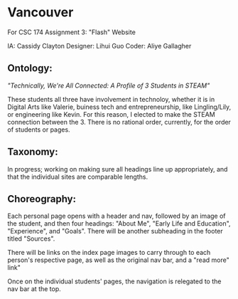 # Vancouver  
For CSC 174 Assignment 3: "Flash" Website

IA: Cassidy Clayton
Designer: Lihui Guo
Coder: Aliye Gallagher

## Ontology:   
_"Technically, We're All Connected: A Profile of 3 Students in STEAM"_

These students all three have involvement in technoloy, whether it is in Digital Arts like Valerie,
buiness tech and entrepreneurship, like Lingling/Lily, or engineering like Kevin.
For this reason, I elected to make the STEAM connection between the 3.  There is no rational order, currently, for the order of students or pages. 

## Taxonomy:  

In progress; working on making sure all headings line up appropriately, and that the individual sites are comparable lengths. 

## Choreography:    

Each personal page opens with a header and nav, followed by an image of the student, and then four headings: "About Me", "Early Life and
Education", "Experience", and "Goals". There will be another subheading in the footer titled "Sources". 

There will be links on the index page images to carry through to each person's respective page, as well as the original nav bar, and a "read more" link" 

Once on the individual students' pages, the navigation is relegated to the nav bar at the top. 
